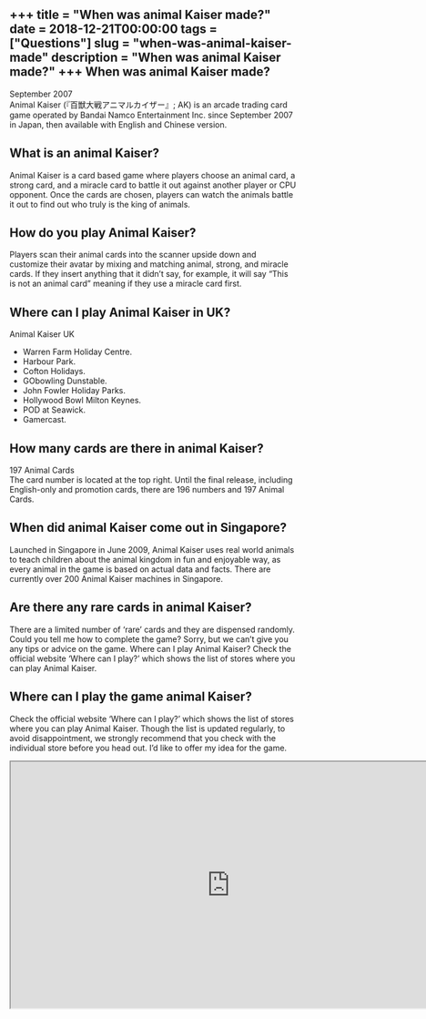 +++
title = "When was animal Kaiser made?"
date = 2018-12-21T00:00:00
tags = ["Questions"]
slug = "when-was-animal-kaiser-made"
description = "When was animal Kaiser made?"
+++
When was animal Kaiser made?
----------------------------

September 2007  
Animal Kaiser (『百獣大戦アニマルカイザー』; AK) is an arcade trading card game operated by Bandai Namco Entertainment Inc. since September 2007 in Japan, then available with English and Chinese version.

What is an animal Kaiser?
-------------------------

Animal Kaiser is a card based game where players choose an animal card, a strong card, and a miracle card to battle it out against another player or CPU opponent. Once the cards are chosen, players can watch the animals battle it out to find out who truly is the king of animals.

How do you play Animal Kaiser?
------------------------------

Players scan their animal cards into the scanner upside down and customize their avatar by mixing and matching animal, strong, and miracle cards. If they insert anything that it didn’t say, for example, it will say “This is not an animal card” meaning if they use a miracle card first.

Where can I play Animal Kaiser in UK?
-------------------------------------

Animal Kaiser UK

- Warren Farm Holiday Centre.
- Harbour Park.
- Cofton Holidays.
- GObowling Dunstable.
- John Fowler Holiday Parks.
- Hollywood Bowl Milton Keynes.
- POD at Seawick.
- Gamercast.

How many cards are there in animal Kaiser?
------------------------------------------

197 Animal Cards  
The card number is located at the top right. Until the final release, including English-only and promotion cards, there are 196 numbers and 197 Animal Cards.

When did animal Kaiser come out in Singapore?
---------------------------------------------

Launched in Singapore in June 2009, Animal Kaiser uses real world animals to teach children about the animal kingdom in fun and enjoyable way, as every animal in the game is based on actual data and facts. There are currently over 200 Animal Kaiser machines in Singapore.

Are there any rare cards in animal Kaiser?
------------------------------------------

There are a limited number of ‘rare’ cards and they are dispensed randomly. Could you tell me how to complete the game? Sorry, but we can’t give you any tips or advice on the game. Where can I play Animal Kaiser? Check the official website ‘Where can I play?’ which shows the list of stores where you can play Animal Kaiser.

Where can I play the game animal Kaiser?
----------------------------------------

Check the official website ‘Where can I play?’ which shows the list of stores where you can play Animal Kaiser. Though the list is updated regularly, to avoid disappointment, we strongly recommend that you check with the individual store before you head out. I’d like to offer my idea for the game.

<iframe allow="accelerometer; autoplay; clipboard-write; encrypted-media; gyroscope; picture-in-picture" allowfullscreen="" class="__youtube_prefs__  epyt-is-override  no-lazyload" data-no-lazy="1" data-origheight="433" data-origwidth="770" data-skipgform_ajax_framebjll="" height="433" id="_ytid_96783" loading="lazy" src="https://www.youtube.com/embed/p-pKhbTG-Ks?enablejsapi=1&autoplay=0&cc_load_policy=0&cc_lang_pref=&iv_load_policy=1&loop=0&modestbranding=0&rel=1&fs=1&playsinline=0&autohide=2&theme=dark&color=red&controls=1&" title="YouTube player" width="770"></iframe>